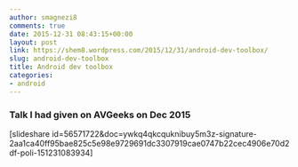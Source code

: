 ```yaml
---
author: smagnezi8
comments: true
date: 2015-12-31 08:43:15+00:00
layout: post
link: https://shem8.wordpress.com/2015/12/31/android-dev-toolbox/
slug: android-dev-toolbox
title: Android dev toolbox
categories:
- android
---
```


### Talk I had given on AVGeeks on Dec 2015
<!--more-->


[slideshare id=56571722&doc=ywkq4qkcquknibuy5m3z-signature-2aa1ca40ff95bae825c5e98e9729691dc3307919cae0747b22cec4906e70d2df-poli-151231083934]
